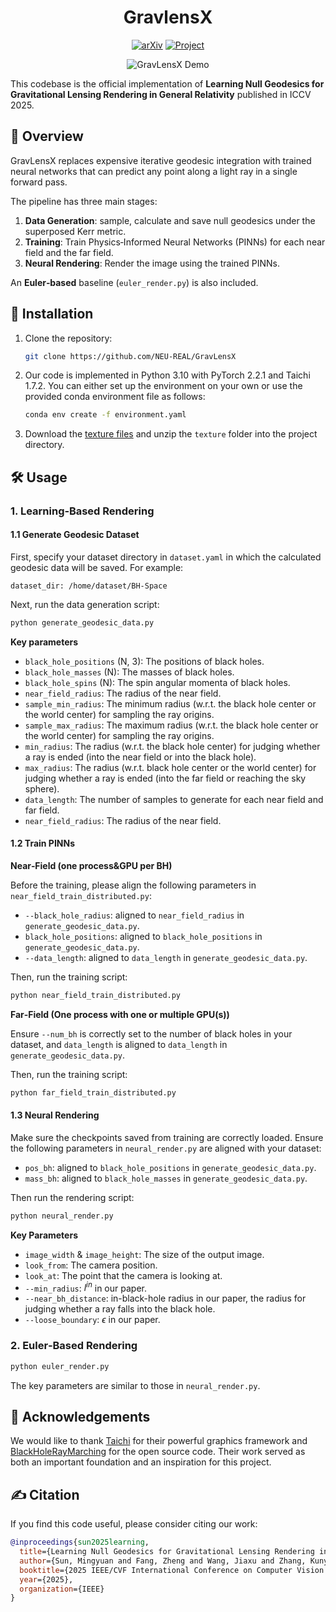 <h1 align="center"> GravlensX </h1>

<div align="center">

[![arXiv](https://img.shields.io/badge/arXiv-2507.15775-b31b1b)](https://arxiv.org/abs/2507.15775)
[![Project](https://img.shields.io/badge/Project-GravLensX-ff6a00)](https://myuansun.github.io/gravlensx/)
</div>

<div align="center">
  <img src="images/GravLensX.gif" alt="GravLensX Demo"/>
</div>

This codebase is the official implementation of **Learning Null Geodesics for Gravitational Lensing Rendering in General Relativity** published in ICCV 2025.

## 📖 Overview

GravLensX replaces expensive iterative geodesic integration with trained neural networks that can predict any point along a light ray in a single forward pass.

The pipeline has three main stages:  
1. **Data Generation**: sample, calculate and save null geodesics under the superposed Kerr metric.  
2. **Training**: Train Physics‑Informed Neural Networks (PINNs) for each near field and the far field.
3. **Neural Rendering**: Render the image using the trained PINNs.

An **Euler‑based** baseline (`euler_render.py`) is also included.

## 🚀 Installation

1. Clone the repository:
   ```bash
   git clone https://github.com/NEU-REAL/GravLensX
   ```
2. Our code is implemented in Python 3.10 with PyTorch 2.2.1 and Taichi 1.7.2. You can either set up the environment on your own or use the provided conda environment file as follows:
   ```bash
   conda env create -f environment.yaml
   ```
3. Download the [texture files](https://drive.google.com/file/d/1sXdCWbHxTJQXioAsAwzf9BzIYcIyooqs/view?usp=sharing) and unzip the `texture` folder into the project directory.

## 🛠️ Usage
### 1. Learning‑Based Rendering
#### 1.1 Generate Geodesic Dataset
First, specify your dataset directory in `dataset.yaml` in which the calculated geodesic data will be saved. For example:

```dataset_dir: /home/dataset/BH-Space```

Next, run the data generation script:

```bash
python generate_geodesic_data.py
```

**Key parameters**
- `black_hole_positions` (N, 3): The positions of black holes.
- `black_hole_masses` (N): The masses of black holes.
- `black_hole_spins` (N): The spin angular momenta of black holes.
- `near_field_radius`: The radius of the near field.
- `sample_min_radius`: The minimum radius (w.r.t. the black hole center or the world center) for sampling the ray origins.
- `sample_max_radius`: The maximum radius (w.r.t. the black hole center or the world center) for sampling the ray origins.
- `min_radius`: The radius (w.r.t. the black hole center) for judging whether a ray is ended (into the near field or into the black hole).
- `max_radius`: The radius (w.r.t. black hole center or the world center) for judging whether a ray is ended (into the far field or reaching the sky sphere).
- `data_length`: The number of samples to generate for each near field and far field.
- `near_field_radius`: The radius of the near field.

#### 1.2 Train PINNs
**Near‑Field (one process&GPU per BH)**

Before the training, please align the following parameters in `near_field_train_distributed.py`:

- `--black_hole_radius`: aligned to `near_field_radius` in `generate_geodesic_data.py`.
- `black_hole_positions`: aligned to `black_hole_positions` in `generate_geodesic_data.py`.
- `--data_length`: aligned to `data_length` in `generate_geodesic_data.py`.

Then, run the training script:

```bash
python near_field_train_distributed.py
```

**Far‑Field (One process with one or multiple GPU(s))**

Ensure `--num_bh` is correctly set to the number of black holes in your dataset, and `data_length` is aligned to `data_length` in `generate_geodesic_data.py`.

Then, run the training script:
```bash
python far_field_train_distributed.py
```

#### 1.3 Neural Rendering
Make sure the checkpoints saved from training are correctly loaded. Ensure the following parameters in `neural_render.py` are aligned with your dataset:

- `pos_bh`: aligned to `black_hole_positions` in `generate_geodesic_data.py`.
- `mass_bh`: aligned to `black_hole_masses` in `generate_geodesic_data.py`.

Then run the rendering script:

```bash
python neural_render.py
```

**Key Parameters**

- `image_width` & `image_height`: The size of the output image.
- `look_from`: The camera position.
- `look_at`: The point that the camera is looking at.
- `--min_radius`: $l^{in}$ in our paper.
- `--near_bh_distance`: in-black-hole radius in our paper, the radius for judging whether a ray falls into the black hole.
- `--loose_boundary`: $\epsilon$ in our paper.

### 2. Euler‑Based Rendering
```bash
python euler_render.py
```
The key parameters are similar to those in `neural_render.py`.

## 📜 Acknowledgements
We would like to thank [Taichi](https://taichi-lang.cn/) for their powerful graphics framework and [BlackHoleRayMarching](https://github.com/theAfish/BlackHoleRayMarching) for the open source code. Their work served as both an important foundation and an inspiration for this project.

## ✍️ Citation
If you find this code useful, please consider citing our work:

```bibtex
@inproceedings{sun2025learning,
  title={Learning Null Geodesics for Gravitational Lensing Rendering in General Relativity},
  author={Sun, Mingyuan and Fang, Zheng and Wang, Jiaxu and Zhang, Kunyi and Zhang, Qiang and Xu, Renjing},
  booktitle={2025 IEEE/CVF International Conference on Computer Vision (ICCV)},
  year={2025},
  organization={IEEE}
}
```

